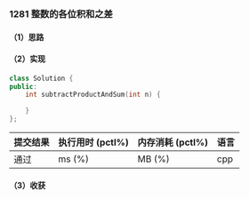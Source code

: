 ### 1281 整数的各位积和之差

#### （1）思路

#### （2）实现

```cpp
class Solution {
public:
    int subtractProductAndSum(int n) {

    }
};
```

| 提交结果 | 执行用时 (pctl%) | 内存消耗 (pctl%) | 语言 |
|:---------|:-----------------|:-----------------|:-----|
| 通过     |  ms (%)   |  MB (%)  | cpp  |

#### （3）收获
